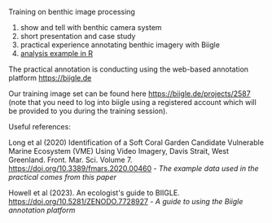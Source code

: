 Training on benthic image processing

1. show and tell with benthic camera system
2. short presentation and case study
3. practical experience annotating benthic imagery with Biigle
4. [analysis example in R](https://raw.githubusercontent.com/cyesson/Training/master/BenthicImageProcessing/Example-LongEtAl-2020.R)

The practical annotation is conducting using the web-based annotation platform https://biigle.de

Our training image set can be found here https://biigle.de/projects/2587 (note that you need to log into biigle using a registered account which will be provided to you during the training session).


Useful references:

Long et al (2020) Identification of a Soft Coral Garden Candidate Vulnerable Marine Ecosystem (VME) Using Video Imagery, Davis Strait, West Greenland. Front. Mar. Sci. Volume 7. https://doi.org/10.3389/fmars.2020.00460 - *The example data used in the practical comes from this paper*

Howell et al (2023). An ecologist's guide to BIIGLE. https://doi.org/10.5281/ZENODO.7728927 - *A guide to using the Biigle annotation platform* 

